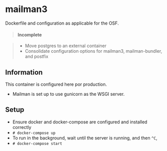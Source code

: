 # mailman3

Dockerfile and configuration as applicable for the OSF.

> #### Incomplete

> - Move postgres to an external container
> - Consolidate configuration options for mailman3, mailman-bundler, and postfix

## Information

This container is configured here por production.
- Mailman is set up to use gunicorn as the WSGI server.

## Setup

- Ensure docker and docker-compose are configured and installed correctly
- `# docker-compose up`
- To run in the background, wait until the server is running, and then `^C`,
- `# docker-compose start`



